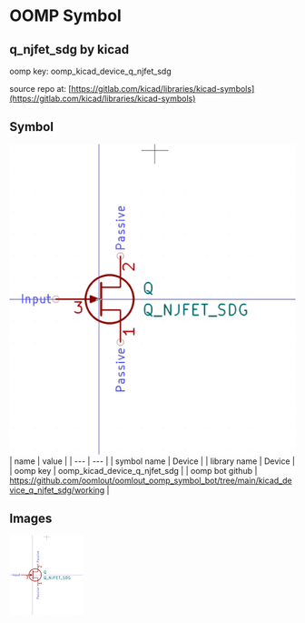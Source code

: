 # OOMP Symbol  
## q_njfet_sdg  by kicad  
  
oomp key: oomp_kicad_device_q_njfet_sdg  
  
source repo at: [https://gitlab.com/kicad/libraries/kicad-symbols](https://gitlab.com/kicad/libraries/kicad-symbols)  
## Symbol  
  
[![working.png](working_600.png)](working.png)  
| name | value | 
| --- | --- | 
| symbol name | Device | 
| library name | Device | 
| oomp key | oomp_kicad_device_q_njfet_sdg | 
| oomp bot github | https://github.com/oomlout/oomlout_oomp_symbol_bot/tree/main/kicad_device_q_njfet_sdg/working | 
## Images  
  
[![working.png](working_140.png)](working.png)  
